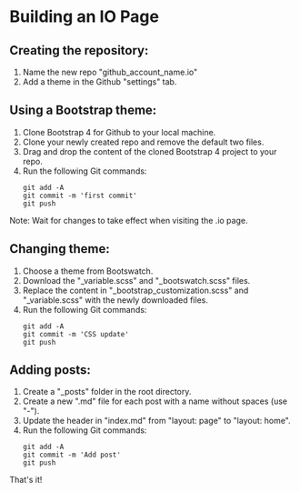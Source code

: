 # Building an IO Page

## Creating the repository:
1. Name the new repo "github_account_name.io"
2. Add a theme in the Github "settings" tab.

## Using a Bootstrap theme:
1. Clone Bootstrap 4 for Github to your local machine.
2. Clone your newly created repo and remove the default two files.
3. Drag and drop the content of the cloned Bootstrap 4 project to your repo.
4. Run the following Git commands:
    ```
    git add -A
    git commit -m 'first commit'
    git push
    ```

Note: Wait for changes to take effect when visiting the .io page.

## Changing theme:
1. Choose a theme from Bootswatch.
2. Download the "_variable.scss" and "_bootswatch.scss" files.
3. Replace the content in "_bootstrap_customization.scss" and "_variable.scss" with the newly downloaded files.
4. Run the following Git commands:
    ```
    git add -A
    git commit -m 'CSS update'
    git push
    ```

## Adding posts:
1. Create a "_posts" folder in the root directory.
2. Create a new ".md" file for each post with a name without spaces (use "-").
3. Update the header in "index.md" from "layout: page" to "layout: home".
4. Run the following Git commands:
    ```
    git add -A
    git commit -m 'Add post'
    git push
    ```

That's it!
